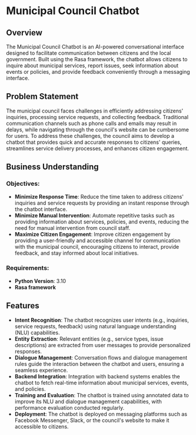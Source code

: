 
# Municipal Council Chatbot

## Overview
The Municipal Council Chatbot is an AI-powered conversational interface designed to facilitate communication between citizens and the local government. Built using the Rasa framework, the chatbot allows citizens to inquire about municipal services, report issues, seek information about events or policies, and provide feedback conveniently through a messaging interface.

## Problem Statement
The municipal council faces challenges in efficiently addressing citizens' inquiries, processing service requests, and collecting feedback. Traditional communication channels such as phone calls and emails may result in delays, while navigating through the council's website can be cumbersome for users. To address these challenges, the council aims to develop a chatbot that provides quick and accurate responses to citizens' queries, streamlines service delivery processes, and enhances citizen engagement.

## Business Understanding
### Objectives:
- **Minimize Response Time**: Reduce the time taken to address citizens' inquiries and service requests by providing an instant response through the chatbot interface.
- **Minimize Manual Intervention**: Automate repetitive tasks such as providing information about services, policies, and events, reducing the need for manual intervention from council staff.
- **Maximize Citizen Engagement**: Improve citizen engagement by providing a user-friendly and accessible channel for communication with the municipal council, encouraging citizens to interact, provide feedback, and stay informed about local initiatives.

### Requirements:
- **Python Version**: 3.10
- **Rasa framework**

## Features
- **Intent Recognition**: The chatbot recognizes user intents (e.g., inquiries, service requests, feedback) using natural language understanding (NLU) capabilities.
- **Entity Extraction**: Relevant entities (e.g., service types, issue descriptions) are extracted from user messages to provide personalized responses.
- **Dialogue Management**: Conversation flows and dialogue management rules guide the interaction between the chatbot and users, ensuring a seamless experience.
- **Backend Integration**: Integration with backend systems enables the chatbot to fetch real-time information about municipal services, events, and policies.
- **Training and Evaluation**: The chatbot is trained using annotated data to improve its NLU and dialogue management capabilities, with performance evaluation conducted regularly.
- **Deployment**: The chatbot is deployed on messaging platforms such as Facebook Messenger, Slack, or the council's website to make it accessible to citizens.

